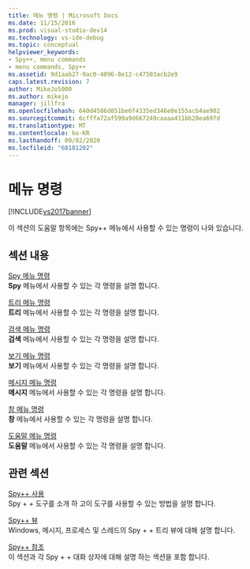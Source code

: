 ```yaml
---
title: 메뉴 명령 | Microsoft Docs
ms.date: 11/15/2016
ms.prod: visual-studio-dev14
ms.technology: vs-ide-debug
ms.topic: conceptual
helpviewer_keywords:
- Spy++, menu commands
- menu commands, Spy++
ms.assetid: 9d1aab27-9ac0-4096-8e12-c47503acb2e9
caps.latest.revision: 7
author: MikeJo5000
ms.author: mikejo
manager: jillfra
ms.openlocfilehash: 640d4586d851be6f4335ed346e0e155acb4ae902
ms.sourcegitcommit: 6cfffa72af599a9d667249caaaa411bb28ea69fd
ms.translationtype: MT
ms.contentlocale: ko-KR
ms.lasthandoff: 09/02/2020
ms.locfileid: "68181202"
---
```

# <a name="menu-commands"></a>메뉴 명령
[!INCLUDE[vs2017banner](../includes/vs2017banner.md)]

이 섹션의 도움말 항목에는 Spy++ 메뉴에서 사용할 수 있는 명령이 나와 있습니다.  
  
## <a name="in-this-section"></a>섹션 내용  
 [Spy 메뉴 명령](../debugger/spy-menu-commands.md)  
 **Spy** 메뉴에서 사용할 수 있는 각 명령을 설명 합니다.  
  
 [트리 메뉴 명령](../debugger/tree-menu-commands.md)  
 **트리** 메뉴에서 사용할 수 있는 각 명령을 설명 합니다.  
  
 [검색 메뉴 명령](../debugger/search-menu-commands.md)  
 **검색** 메뉴에서 사용할 수 있는 각 명령을 설명 합니다.  
  
 [보기 메뉴 명령](../debugger/view-menu-commands.md)  
 **보기** 메뉴에서 사용할 수 있는 각 명령을 설명 합니다.  
  
 [메시지 메뉴 명령](../debugger/messages-menu-commands.md)  
 **메시지** 메뉴에서 사용할 수 있는 각 명령을 설명 합니다.  
  
 [창 메뉴 명령](../debugger/window-menu-commands.md)  
 **창** 메뉴에서 사용할 수 있는 각 명령을 설명 합니다.  
  
 [도움말 메뉴 명령](../debugger/help-menu-commands.md)  
 **도움말** 메뉴에서 사용할 수 있는 각 명령을 설명 합니다.  
  
## <a name="related-sections"></a>관련 섹션  
 [Spy++ 사용](../debugger/using-spy-increment.md)  
 Spy + + 도구를 소개 하 고이 도구를 사용할 수 있는 방법을 설명 합니다.  
  
 [Spy++ 뷰](../debugger/spy-increment-views.md)  
 Windows, 메시지, 프로세스 및 스레드의 Spy + + 트리 뷰에 대해 설명 합니다.  
  
 [Spy++ 참조](../debugger/spy-increment-reference.md)  
 이 섹션과 각 Spy + + 대화 상자에 대해 설명 하는 섹션을 포함 합니다.
